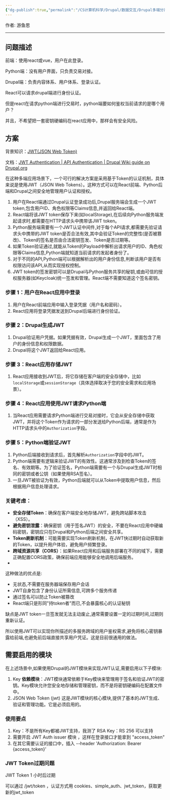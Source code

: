 ```yaml
---
{"dg-publish":true,"permalink":"/CS计算机科学/Drupal/数据交互/Drupal多端分离的认证机制/","tags":["JWT"],"noteIcon":"","created":"2024-04-17T15:19:52.000+08:00","updated":"2024-04-23T23:01:36.000+08:00"}
---
```



作者: 游鱼思

---
## 问题描述

前端：使用react或vue，用户在此登录。

Python端：没有用户界面，只负责交易对接。

Drupal端：负责内容体系、用户体系、登录认证。

React可以请求drupal端进行身份认证。

但是react在请求python端进行交易时，python端要如何鉴权当前请求的是哪个用户？

并且，不希望把一套密钥硬编码在react应用中，那样会有安全风险。

## 方案

背景知识：[JWT(JSON Web Token)](../../前端开发/认证/JWT(JSON%20Web%20Token).md)

文档：[JWT Authentication | API Authentication | Drupal Wiki guide on Drupal.org](https://www.drupal.org/docs/contributed-modules/api-authentication/jwt-authentication)

在这种多端应用场景下，一个可行的解决方案是采用基于Token的认证机制，具体来说是使用JWT（JSON Web Tokens）。这种方式可以在React前端、Python后端和Drupal之间安全地管理用户认证和授权。

1. 用户在React端通过Drupal认证登录成功后,Drupal服务端会生成一个JWT token,包含用户ID、角色权限等Claims信息,并返回给React端。
2. React端将该JWT token保存下来(如localStorage),在后续向Python服务端发起请求时,都需要在HTTP请求头中携带该JWT token。
3. Python服务端需要有一个JWT认证中间件,对于每个API请求,都需要先验证请求头中携带的JWT token是否合法有效,其中会验证Token的完整性(是否被篡改)、Token的签名是否由合法密钥签发、Token是否过期等。
4. 如果Token验证通过,就能从Token的Payload中解析出请求用户的ID、角色权限等Claims信息,Python端就知道当前请求的发起者身份了。
5. 对于不同的API,Python端可以根据解析出的用户身份信息,判断该用户是否有权限访问该API,从而实现授权控制。
6. JWT token的签发密钥可以是Drupal与Python服务共享的秘钥,或由可信的授权服务器(如Keycloak)统一签发和管理。React端不需要知道这个签名密钥。

### 步骤 1：用户在React应用中登录

1. 用户在React前端应用中输入登录凭据（用户名和密码）。
2. React应用将登录凭据发送到Drupal后端进行身份验证。

### 步骤 2：Drupal生成JWT

1. Drupal验证用户凭据。如果凭据有效，Drupal生成一个JWT，里面包含了用户的身份信息和权限数据。
2. Drupal将这个JWT返回给React应用。

### 步骤 3：React应用存储JWT

1. React应用接收到JWT后，将它存储在客户端的安全存储中，比如`localStorage`或`sessionStorage`（具体选择取决于您的安全需求和应用场景）。

### 步骤 4：React应用使用JWT请求Python端

1. 当React应用需要请求Python端进行交易对接时，它会从安全存储中获取JWT，并将这个Token作为请求的一部分发送给Python后端，通常是作为HTTP请求头中的`Authorization`字段。

### 步骤 5：Python端验证JWT

1. Python后端接收到请求后，首先解析`Authorization`字段中的JWT。
2. Python端需要有逻辑来验证JWT的有效性。这通常涉及到检查Token的签名、有效期等。为了验证签名，Python端需要有一个与Drupal生成JWT时相同的密钥或者公钥（如果使用RSA签名）。
3. 一旦JWT被验证为有效，Python后端就可以从Token中提取用户信息，然后根据用户信息处理请求。

### 关键考虑：

- **安全存储Token**：确保在客户端安全地存储JWT，避免跨站脚本攻击（XSS）。
- **避免密钥泄露**：确保密钥（用于签名JWT）的安全，不要在React应用中硬编码密钥，密钥应只在Drupal和Python后端之间安全共享。
- **Token刷新机制**：可能需要实现Token刷新机制，在JWT快过期时自动获取新的Token，以提升用户体验，避免用户频繁登录。
- **跨域资源共享（CORS）**：如果React应用和后端服务部署在不同的域下，需要正确配置CORS政策，确保前端应用能够安全地调用后端服务。
-

这种做法的优点是:

- 无状态,不需要在服务器端保存用户会话
- JWT自身包含了身份认证所需信息,可跨多个服务传递
- 通过签名可以防止Token被篡改
- React端只是形同"持token者"而已,不会暴露核心的认证秘钥

缺点是JWT token一旦签发就无法主动废止,通常需要设置一定的过期时间,过期则重新认证。

所以使用JWT可以实现你所描述的多服务跨域的用户鉴权需求,避免将核心密钥暴露给前端,也避免前后端直接共享用户凭证。这是目前很通用的做法。

## 需要启用的模块

在上述场景中,如果使用Drupal的JWT模块来实现JWT认证,需要启用以下子模块:

1. Key
**依赖模块**：JWT模块通常依赖于Key模块来管理用于签名和验证JWT的密钥。Key模块允许您安全地存储和管理密钥，而不是将密钥硬编码在配置文件中。
2. JSON Web Token (jwt)
这是JWT模块的核心模块,提供了基本的JWT生成、验证和管理功能。它是必须启用的。

### 使用要点
1. Key：不是所有Key都被JWT支持，我测了 RSA Key：RS 256 可以支持
2. 需要开启 JWT Auth issuer 模块 ，这样在登录接口才能拿到 "access_token"
3. 在其它需要认证的接口中，插入  --header 'Authorization: Bearer {access_token}'

### JWT Token过期问题

JWT Token 1 小时后过期

可以通过 /jwt/token ，认证方式用 cookies、simple_auth、jwt_token，获取更新的jwt_token